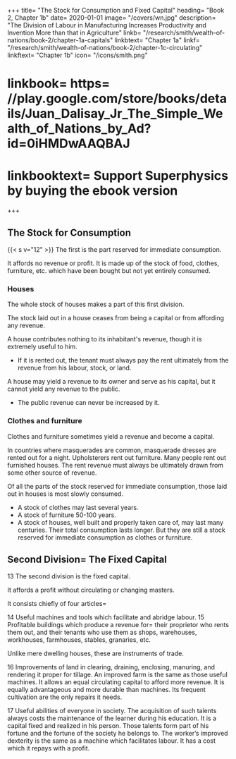 +++
title=  "The Stock for Consumption and Fixed Capital"
heading=  "Book 2, Chapter 1b"
date=  2020-01-01
image=  "/covers/wn.jpg"
description=  "The Division of Labour in Manufacturing Increases Productivity and Invention More than that in Agriculture"
linkb=  "/research/smith/wealth-of-nations/book-2/chapter-1a-capitals"
linkbtext=  "Chapter 1a"
linkf=  "/research/smith/wealth-of-nations/book-2/chapter-1c-circulating"
linkftext=  "Chapter 1b"
icon=  "/icons/smith.png"
# linkbook=  https= //play.google.com/store/books/details/Juan_Dalisay_Jr_The_Simple_Wealth_of_Nations_by_Ad?id=0iHMDwAAQBAJ
# linkbooktext=  Support Superphysics by buying the ebook version
+++


## The Stock for Consumption 

{{< s v="12" >}} The first is the part reserved for immediate consumption.

It affords no revenue or profit. It is made up of the stock of food, clothes, furniture, etc. which have been bought but not yet entirely consumed.


### Houses

The whole stock of houses makes a part of this first division.

The stock laid out in a house ceases from being a capital or from affording any revenue.

A house contributes nothing to its inhabitant's revenue, though it is extremely useful to him.
- If it is rented out, the tenant must always pay the rent ultimately from the revenue from his labour, stock, or land.

A house may yield a revenue to its owner and serve as his capital, but it cannot yield any revenue to the public. 
- The public revenue can never be increased by it.


### Clothes and furniture

Clothes and furniture sometimes yield a revenue and become a capital.

In countries where masquerades are common, masquerade dresses are rented out for a night.
Upholsterers rent out furniture.
Many people rent out furnished houses.
The rent revenue must always be ultimately drawn from some other source of revenue.

Of all the parts of the stock reserved for immediate consumption, those laid out in houses is most slowly consumed.

- A stock of clothes may last several years.
- A stock of furniture 50-100 years.
- A stock of houses, well built and properly taken care of, may last many centuries. Their total consumption lasts longer. But they are still a stock reserved for immediate consumption as clothes or furniture.


## Second Division=  The Fixed Capital

13 The second division is the fixed capital.

It affords a profit without circulating or changing masters.

It consists chiefly of four articles= 

14 Useful machines and tools  which facilitate and abridge labour.
15 Profitable buildings which produce a revenue for= 
    their proprietor who rents them out, and
    their tenants who use them as shops, warehouses, workhouses, farmhouses, stables, granaries, etc.

Unlike mere dwelling houses, these are instruments of trade.

16 Improvements  of land in clearing, draining, enclosing, manuring, and rendering it proper for tillage.
    An improved farm is the same as those useful machines.
        It allows an equal circulating capital to afford more revenue.
        It is equally advantageous and more durable than machines.
        Its frequent cultivation are the only repairs it needs.

17 Useful abilities of everyone in society.
    The acquisition of such talents always costs the maintenance of the learner during his education.
        It is a capital fixed and realized in his person.
    Those talents form part of his fortune and the fortune of the society he belongs to.
    The worker’s improved dexterity is the same as a machine which facilitates labour.
        It has a cost which it repays with a profit.

